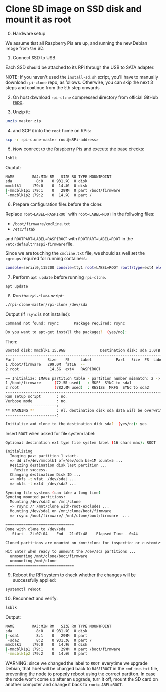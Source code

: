 # Clone SD image on SSD disk and mount it as root

0. Hardware setup

We assume that all Raspberry Pis are up, and running the new Debian image from the SD.

1. Connect SSD to USB.

Each SSD should be attached to its RPi through the USB to SATA adapter.

NOTE: If you haven't used the `install-sd.sh` script, you'll have to manually
download `rpi-clone` repo, as follows. Otherwise, you can skip the next
3 steps and continue from the 5th step onwards.

2. On host download `rpi-clone` compressed directory [from official GitHub repo](https://github.com/billw2/rpi-clone).

3. Unzip it:

``` bash
unzip master.zip
```

4. and SCP it into the `root` home on RPis:

``` bash
scp -r rpi-clone-master root@<RPi-address>
```

5. Now connect to the Raspberry Pis and execute the base checks:

``` bash
lsblk
```

Ouptut:

``` bash
NAME        MAJ:MIN RM   SIZE RO TYPE MOUNTPOINT
sda           8:0    0 931.5G  0 disk
mmcblk1     179:0    0  14.8G  0 disk 
|-mmcblk1p1 179:1    0   299M  0 part /boot/firmware
`-mmcblk1p2 179:2    0  14.5G  0 part /
```

6. Prepare configuration files before the clone:

Replace `root=LABEL=RASPIROOT` with `root=LABEL=ROOT` in the follwoing files:

* `/boot/firmware/cmdline.txt`
* `/etc/fstab`

and `ROOTPART=LABEL=RASPIROOT` with `ROOTPART=LABEL=ROOT` in the `/etc/default/raspi-firmware` file.

Since we are touching the `cmdline.txt` file, we should as well set the `cgroups` required for running containers:

``` bash
console=serial0,115200 console=tty1 root=LABEL=ROOT rootfstype=ext4 elevator=deadline fsck.repair=yes rootwait cgroup_memory=1 cgroup_enable=memory cgroup_enable=cpuset
```

7. Perform `apt update` before running `rpi-clone`.

``` bash
apt update
```

8. Run the `rpi-clone` script:

``` bash
./rpi-clone-master/rpi-clone /dev/sda
```

Output (if `rsync` is not installed):

``` bash
Command not found: rsync       Package required: rsync

Do you want to apt-get install the packages?  (yes/no):
```

Then:

``` bash
Booted disk: mmcblk1 15.9GB                Destination disk: sda 1.0TB
---------------------------------------------------------------------------
Part               Size    FS     Label           Part   Size  FS  Label  
1 /boot/firmware   299.0M  fat16  --                                      
2 root              14.5G  ext4   RASPIROOT                               
---------------------------------------------------------------------------
== Initialize: IMAGE partition table - partition number mismatch: 2 -> 0 ==
1 /boot/firmware      (72.5M used)   : MKFS  SYNC to sda1
2 root                (782.0M used)  : RESIZE  MKFS  SYNC to sda2
---------------------------------------------------------------------------
Run setup script       : no.
Verbose mode           : no.
-----------------------:
** WARNING **          : All destination disk sda data will be overwritten!
-----------------------:

Initialize and clone to the destination disk sda?  (yes/no): yes
```

Insert `ROOT` when asked for file system label:

``` bash
Optional destination ext type file system label (16 chars max): ROOT

Initializing
  Imaging past partition 1 start.
  => dd if=/dev/mmcblk1 of=/dev/sda bs=1M count=5 ...
  Resizing destination disk last partition ...
    Resize success.
  Changing destination Disk ID ...
  => mkfs -t vfat  /dev/sda1 ...
  => mkfs -t ext4  /dev/sda2 ...

Syncing file systems (can take a long time)
Syncing mounted partitions:
  Mounting /dev/sda2 on /mnt/clone
  => rsync // /mnt/clone with-root-excludes ...
  Mounting /dev/sda1 on /mnt/clone/boot/firmware
  => rsync /boot/firmware/ /mnt/clone/boot/firmware  ...

===============================
Done with clone to /dev/sda
   Start - 21:07:04    End - 21:07:48    Elapsed Time - 0:44

Cloned partitions are mounted on /mnt/clone for inspection or customizing. 

Hit Enter when ready to unmount the /dev/sda partitions ...
  unmounting /mnt/clone/boot/firmware
  unmounting /mnt/clone
===============================
```

9. Reboot the RPi system to check whether the changes will be successfully applied:

``` bash
systemctl reboot
```

10. Reconnect and verify:

``` bash
lsblk
```

Output:

``` bash
NAME        MAJ:MIN RM   SIZE RO TYPE MOUNTPOINT
sda           8:0    0 931.5G  0 disk
|-sda1        8:1    0   299M  0 part
`-sda2        8:2    0 931.2G  0 part /
mmcblk1     179:0    0  14.9G  0 disk
|-mmcblk1p1 179:1    0   299M  0 part /boot/firmware
`-mmcblk1p2 179:2    0  14.6G  0 part
```

WARNING: since we changed the label to `ROOT`, everytime we upgrade Debian, that label
will be changed back to `RASPIROOT` in the `cmdline.txt` file, preventing the node to
properly reboot using the correct partition. In case the node won't come up after an upgrade,
turn it off, mount the SD card on another computer and change it back to `root=LABEL=ROOT`.

